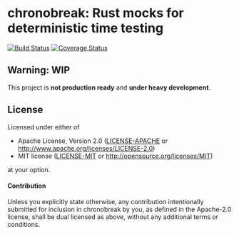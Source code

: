 # chronobreak: Rust mocks for deterministic time testing
[![Build Status]][GitHub Actions] [![Coverage Status]][Codecov]

[Build Status]: https://img.shields.io/github/workflow/status/alexanderlinne/chronobreak/CI?style=flat-square&logo=github
[GitHub Actions]: https://github.com/alexanderlinne/chronobreak/actions?query=workflow%3ACI
[Coverage Status]: https://img.shields.io/codecov/c/github/alexanderlinne/chronobreak/master?style=flat-square&logo=codecov
[Codecov]: https://codecov.io/gh/alexanderlinne/chronobreak

## Warning: WIP

This project is **not production ready** and **under heavy development**.

## License

Licensed under either of

 * Apache License, Version 2.0 ([LICENSE-APACHE](LICENSE-APACHE) or http://www.apache.org/licenses/LICENSE-2.0)
 * MIT license ([LICENSE-MIT](LICENSE-MIT) or http://opensource.org/licenses/MIT)

at your option.

#### Contribution

Unless you explicitly state otherwise, any contribution intentionally submitted
for inclusion in chronobreak by you, as defined in the Apache-2.0 license, shall be
dual licensed as above, without any additional terms or conditions.
